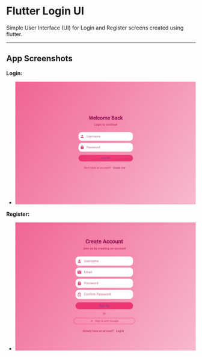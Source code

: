 # Flutter Login UI

Simple User Interface (UI) for Login and Register screens created using flutter.

---

## App Screenshots

**Login:**

- ![Alt text](IMG-20250629-WA0018~3.jpg)

**Register:**

- ![Alt text](IMG-20250629-WA0019~2.jpg)

